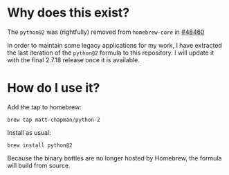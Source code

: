 # Why does this exist?

The `python@2` was (rightfully) removed from `homebrew-core` in [#48460](https://github.com/Homebrew/homebrew-core/pull/48460)

In order to maintain some legacy applications for my work, I have extracted the last iteration of the `python@2` formula to this repository. I will update it with the final 2.7.18 release once it is available.

# How do I use it?

Add the tap to homebrew:

`brew tap matt-chapman/python-2`

Install as usual:

`brew install python@2`

Because the binary bottles are no longer hosted by Homebrew, the formula will build from source.
